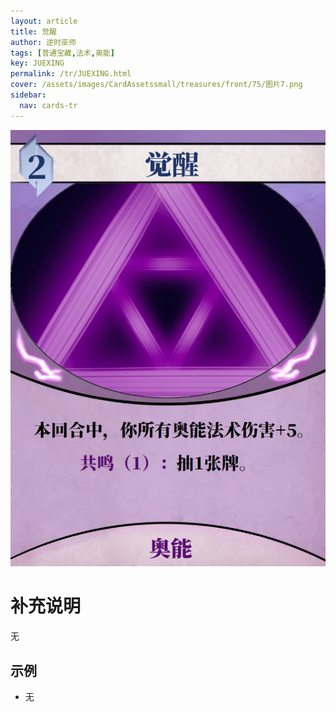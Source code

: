 ```yaml
---
layout: article
title: 觉醒
author: 逆时巫师
tags: [普通宝藏,法术,奥能]
key: JUEXING
permalink: /tr/JUEXING.html
cover: /assets/images/CardAssetssmall/treasures/front/75/图片7.png
sidebar:
  nav: cards-tr
---
```

![](/assets/images/CardAssets/treasures/front/75/图片7.png)

# 补充说明
无


## 示例
* 无